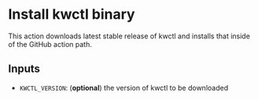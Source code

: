 # Install kwctl binary

This action downloads latest stable release of kwctl and installs that inside
of the GitHub action path.

## Inputs

* `KWCTL_VERSION`: (**optional**) the version of kwctl to be downloaded
